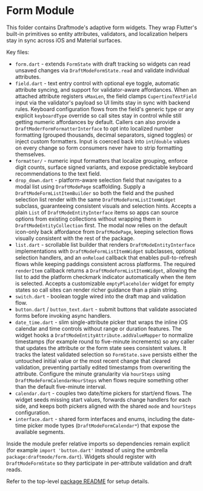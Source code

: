 # Form Module

This folder contains Draftmode's adaptive form widgets. They wrap Flutter's
built-in primitives so entity attributes, validators, and localization helpers
stay in sync across iOS and Material surfaces.

Key files:

- `form.dart` - extends `FormState` with draft tracking so widgets can read
  unsaved changes via `DraftModeFormState.read` and validate individual
  attributes.
- `field.dart` - text entry control with optional eye toggle, automatic
  attribute syncing, and support for validator-aware affordances. When an
  attached attribute registers `vMaxLen`, the field clamps `CupertinoTextField`
  input via the validator's payload so UI limits stay in sync with backend
  rules. Keyboard configuration flows from the field's generic type or any
  explicit `keyboardType` override so call sites stay in control while still
  getting numeric affordances by default. Callers
  can also provide a `DraftModerFormFormatterInterface` to opt into localized
  number formatting (grouped thousands, decimal separators, signed toggles) or
  inject custom formatters. Input is coerced back into `int`/`double` values on
  every change so form consumers never have to strip formatting themselves.
- `formatter/` - numeric input formatters that localize grouping, enforce digit
  counts, surface signed variants, and expose predictable keyboard
  recommendations to the text field.
- `drop_down.dart` - platform-aware selection field that navigates to a modal
  list using `DraftModePage` scaffolding. Supply a
  `DraftModeFormListItemBuilder` so both the field and the pushed selection list
  render with the same `DraftModeFormListItemWidget` subclass, guaranteeing
  consistent visuals and selection hints. Accepts a plain `List` of
  `DraftModeEntityInterface` items so apps can source options from existing
  collections without wrapping them in `DraftModeEntityCollection` first. The
  modal now relies on the default icon-only back affordance from
  `DraftModePage`, keeping selection flows visually consistent with the rest of
  the package.
- `list.dart` - scrollable list builder that renders
  `DraftModeEntityInterface` implementations with `DraftModeFormListItemWidget`
  subclasses, optional selection handlers, and an `onReload` callback that
  enables pull-to-refresh flows while keeping paddings consistent across
  platforms. The required `renderItem` callback returns a
  `DraftModeFormListItemWidget`, allowing the list to add the platform
  checkmark indicator automatically when the item is selected. Accepts a
  customizable `emptyPlaceholder` widget for empty states so call sites can
  render richer guidance than a plain string.
- `switch.dart` - boolean toggle wired into the draft map and validation flow.
- `button.dart` / `button_text.dart` - submit buttons that validate associated
  forms before invoking async handlers.
- `date_time.dart` - slim single-attribute picker that wraps the inline iOS
  calendar and time controls without range or duration features. The widget
  hooks a `DraftModeEntityAttribute.addValueMapper` to normalize timestamps (for
  example round to five-minute increments) so any caller that updates the
  attribute or the form state sees consistent values. It tracks the latest
  validated selection so `FormState.save` persists either the untouched initial
  value or the most recent change that cleared validation, preventing partially
  edited timestamps from overwriting the attribute. Configure the minute
  granularity via `hourSteps` using `DraftModeFormCalendarHourSteps` when flows
  require something other than the default five-minute interval.
- `calendar.dart` - couples two date/time pickers for start/end flows. The
  widget seeds missing start values, forwards change handlers for each side,
  and keeps both pickers aligned with the shared `mode` and `hourSteps`
  configuration.
- `interface.dart` - shared form interfaces and enums, including the date-time
  picker mode types (`DraftModeFormCalendar*`) that expose the available
  segments.

Inside the module prefer relative imports so dependencies remain explicit (for
example `import 'button.dart'` instead of using the umbrella
`package:draftmode/form.dart`). Widgets should register with
`DraftModeFormState` so they participate in per-attribute validation and draft
reads.

Refer to the top-level [package README](../../README.md) for setup details.

